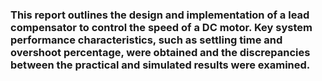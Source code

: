 <h3> This report outlines the design and implementation of a lead compensator to control the speed of a DC motor. Key system performance characteristics, such as settling time and overshoot percentage, were obtained and the discrepancies between the practical and simulated results were examined. </h3>
